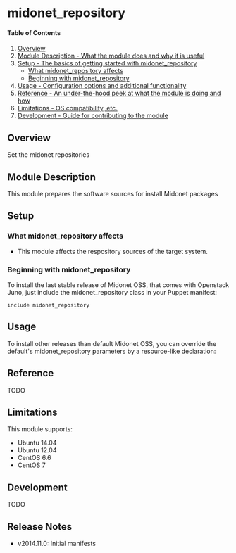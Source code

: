 # midonet_repository

#### Table of Contents

1. [Overview](#overview)
2. [Module Description - What the module does and why it is useful](#module-description)
3. [Setup - The basics of getting started with midonet_repository](#setup)
    * [What midonet_repository affects](#what-midonet_repository-affects)
    * [Beginning with midonet_repository](#beginning-with-midonet_repository)
4. [Usage - Configuration options and additional functionality](#usage)
5. [Reference - An under-the-hood peek at what the module is doing and how](#reference)
5. [Limitations - OS compatibility, etc.](#limitations)
6. [Development - Guide for contributing to the module](#development)

## Overview

Set the midonet repositories

## Module Description

This module prepares the software sources for install Midonet packages

## Setup

### What midonet_repository affects

* This module affects the respository sources of the target system.

### Beginning with midonet_repository

To install the last stable release of Midonet OSS, that comes with Openstack
Juno, just include the midonet_repository class in your Puppet manifest:

    include midonet_repository

## Usage

To install other releases than default Midonet OSS, you can override the
default's midonet_repository parameters by a resource-like declaration:

## Reference

TODO

## Limitations

This module supports:

  * Ubuntu 14.04
  * Ubuntu 12.04
  * CentOS 6.6
  * CentOS 7

## Development

TODO

## Release Notes

* v2014.11.0: Initial manifests
